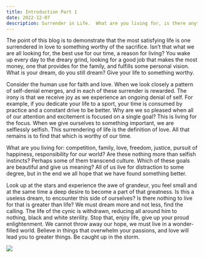 ```yaml
---
title: Introduction Part 1
date: 2022-12-07
description: Surrender in Life.  What are you living for, is there anything worth living for?
---
```


The point of this blog is to demonstrate that the most satisfying life is one surrendered in love to something worthy of the sacrifice.  Isn’t that what we are all looking for, the best use for our time, a reason for living?  You wake up every day to the dreary grind, looking for a good job that makes the most money, one that provides for the family, and fulfills some personal vision.  What is your dream, do you still dream?  Give your life to something worthy.

Consider the human use for faith and love.  When we look closely a pattern of self-denial emerges, and in each of these surrender is rewarded.  The irony is that we receive joy as we experience an ongoing denial of self.   For example, if you dedicate your life to a sport, your time is consumed by practice and a constant drive to be better.  Why are we so pleased when all of our attention and excitement is focused on a single goal?  This is living for the focus.  When we give ourselves to something important, we are selflessly selfish.  This surrendering of life is the definition of love.  All that remains is to find that which is worthy of our time.

What are you living for: competition, family, love, freedom, justice, pursuit of happiness, responsibility for our world?  Are these nothing more than selfish instincts?  Perhaps some of them transcend culture.  Which of these goals are beautiful and give us meaning?  All of us live for distraction to some degree, but in the end we all hope that we have found something better.

Look up at the stars and experience the awe of grandeur, you feel small and at the same time a deep desire to become a part of that greatness.  Is this a useless dream, to encounter this side of ourselves?  Is there nothing to live for that is greater than life?  We must dream more and not less, find the calling.  The life of the cynic is withdrawn, reducing all around him to nothing, black and white sterility.  Stop that, enjoy life, give up your proud enlightenment.  We cannot throw away our hope, we must live in a wonder-filled world.  Believe in things that overwhelm your passions, and love will lead you to greater things.  Be caught up in the storm.



![](./)




